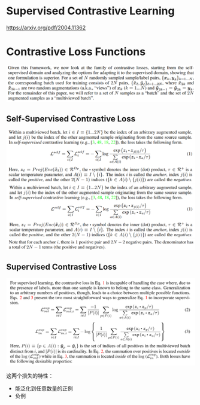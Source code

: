 # Supervised Contrastive Learning
https://arxiv.org/pdf/2004.11362
# Contrastive Loss Functions
<center><img src=../images/image-88.png style="zoom:50%"></center>

## Self-Supervised Contrastive Loss
<center><img src=../images/image-89.png style="zoom:50%"></center>
<center><img src=../images/image-90.png style="zoom:50%"></center>
<center><img src=../images/image-91.png style="zoom:50%"></center>

## Supervised Contrastive Loss
<center><img src=../images/image-92.png style="zoom:50%"></center>

这两个损失的特性：
- 能泛化到任意数量的正例
- 负例
